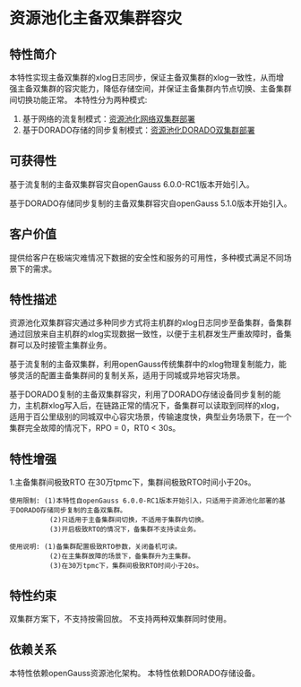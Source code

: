 # 资源池化主备双集群容灾

## 特性简介

本特性实现主备双集群的xlog日志同步，保证主备双集群的xlog一致性，从而增强主备双集群的容灾能力，降低存储空间，并保证主备集群内节点切换、主备集群间切换功能正常。
本特性分为两种模式:
1. 基于网络的流复制模式：[资源池化网络双集群部署](../../../zh/docs/DatabaseAdministrationGuide/资源池化网络双集群部署.md)
2. 基于DORADO存储的同步复制模式：[资源池化DORADO双集群部署](../../../zh/docs/DatabaseAdministrationGuide/资源池化DORADO双集群部署.md)

## 可获得性

基于流复制的主备双集群容灾自openGauss 6.0.0-RC1版本开始引入。

基于DORADO存储同步复制的主备双集群容灾自openGauss 5.1.0版本开始引入。

## 客户价值

提供给客户在极端灾难情况下数据的安全性和服务的可用性，多种模式满足不同场景下的需求。

## 特性描述

资源池化双集群容灾通过多种同步方式将主机群的xlog日志同步至备集群，备集群通过回放来自主机群的xlog实现数据一致性，以便于主机群发生严重故障时，备集群可以及时接管主集群业务。

基于流复制的主备双集群，利用openGauss传统集群中的xlog物理复制能力，能够灵活的配置主备集群间的复制关系，适用于同城或异地容灾场景。

基于DORADO复制的主备双集群容灾，利用了DORADO存储设备同步复制的能力，主机群xlog写入后，在链路正常的情况下，备集群可以读取到同样的xlog，适用于百公里级别的同城双中心容灾场景，传输速度快，典型业务场景下，在一个集群完全故障的情况下，RPO = 0，RT0 < 30s。

## 特性增强

1.主备集群间极致RTO
    在30万tpmc下，集群间极致RTO时间小于20s。
    
    使用限制: (1)本特性自openGauss 6.0.0-RC1版本开始引入，只适用于资源池化部署的基于DORADO存储同步复制的主备双集群。
              (2)只适用于主备集群间切换，不适用于集群内切换。
              (3)开启极致RTO的情况下，备集群不支持读业务。
    
    使用说明: (1)备集群配置极致RTO参数，关闭备机可读。
              (2)在主集群故障的场景下，备集群升为主集群。
              (3)在30万tpmc下，集群间极致RTO时间小于20s。

## 特性约束

双集群方案下，不支持按需回放。
不支持两种双集群同时使用。

## 依赖关系

本特性依赖openGauss资源池化架构。
本特性依赖DORADO存储设备。



